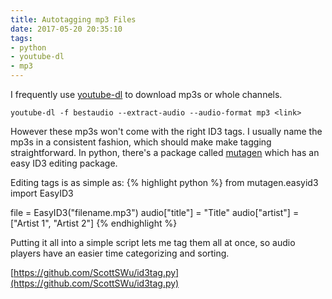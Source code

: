 ```yaml
---
title: Autotagging mp3 Files
date: 2017-05-20 20:35:10
tags:
- python
- youtube-dl
- mp3
---
```


I frequently use [youtube-dl](https://rg3.github.io/youtube-dl/) to download mp3s or whole channels.

`youtube-dl -f bestaudio --extract-audio --audio-format mp3 <link>`

However these mp3s won't come with the right ID3 tags. I usually name the mp3s in a consistent fashion, which should make make tagging straightforward. In python, there's a package called [mutagen](https://mutagen.readthedocs.io/en/latest/) which has an easy ID3 editing package.

Editing tags is as simple as:
{% highlight python %}
from mutagen.easyid3 import EasyID3

file = EasyID3("filename.mp3")
audio["title"] = "Title"
audio["artist"] = ["Artist 1", "Artist 2"]
{% endhighlight %}

Putting it all into a simple script lets me tag them all at once, so audio players have an easier time categorizing and sorting.

[https://github.com/ScottSWu/id3tag.py](https://github.com/ScottSWu/id3tag.py)
